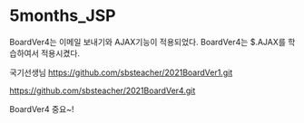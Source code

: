 # 5months_JSP
BoardVer4는 이메일 보내기와 AJAX기능이 적용되었다.
BoardVer4는 $.AJAX를 학습하여서 적용시켰다. 

국기선생님
https://github.com/sbsteacher/2021BoardVer1.git

https://github.com/sbsteacher/2021BoardVer4.git

BoardVer4 중요~!
